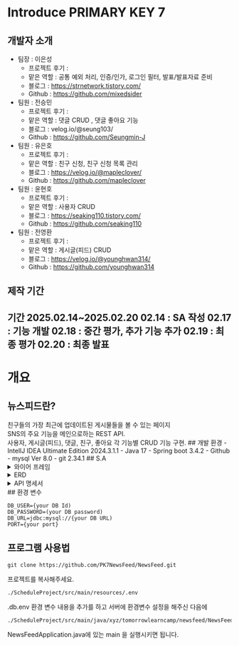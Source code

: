 # Introduce PRIMARY KEY 7
## 개발자 소개
- 팀장 : 이은성
  - 프로젝트 후기 :
  - 맡은 역할 : 공통 예외 처리, 인증/인가, 로그인 필터, 발표/발표자료 준비
  - 블로그 : https://strnetwork.tistory.com/
  - Github : https://github.com/mixedsider
- 팀원 : 전승민
  - 프로젝트 후기 :
  - 맡은 역할 : 댓글 CRUD , 댓글 좋아요 기능
  - 블로그 : velog.io/@seung103/
  - Github : https://github.com/Seungmin-J
- 팀원 : 유은호
  - 프로젝트 후기 :
  - 맡은 역할 : 친구 신청, 친구 신청 목록 관리
  - 블로그 : https://velog.io/@mapleclover/
  - Github : https://github.com/mapleclover
- 팀원 : 윤현호
  - 프로젝트 후기 :
  - 맡은 역할 : 사용자 CRUD
  - 블로그 : https://seaking110.tistory.com/
  - Github : https://github.com/seaking110
- 팀원 : 전영환
  - 프로젝트 후기 :
  - 맡은 역할 : 게시글(피드) CRUD
  - 블로그 : https://velog.io/@younghwan314/
  - Github : https://github.com/younghwan314
## 제작 기간
기간 2025.02.14~2025.02.20
02.14 : SA 작성
02.17 : 기능 개발
02.18 : 중간 평가, 추가 기능 추가
02.19 : 최종 평가
02.20 : 최종 발표
---
# 개요
<h2> 뉴스피드란? </h2>
친구들의 가장 최근에 업데이트된 게시물들을 볼 수 있는 페이지<br>
SNS의 주요 기능을 메인으로하는 REST API. </br>
사용자, 게시글(피드), 댓글, 친구, 좋아요 각 기능별 CRUD 기능 구현.
## 개발 환경
- IntellJ IDEA Ultimate Edition 2024.3.1.1
- Java 17
- Spring boot 3.4.2
- Github
- mysql  Ver 8.0
- git 2.34.1
## S.A
<details>
    <summary>와이어 프레임</summary>
    https://docs.google.com/presentation/d/1PKA2l98Q4vxL55CSmklj0DIe_OZg3hQ5GkSz-7gYjbY/edit#slide=id.g334bd328e72_0_3
![와이어프레임](https://github.com/user-attachments/assets/7a8e2b08-c52d-41b0-b3c6-83bfe2fe013a)
![와이어프레임 (1)](https://github.com/user-attachments/assets/bb72f6b9-03c8-41aa-83d0-beb95526d9e0)
![와이어프레임 (2)](https://github.com/user-attachments/assets/4a6fc8fa-6055-45d7-8fed-f270608350e1)
![와이어프레임 (3)](https://github.com/user-attachments/assets/8486dbe5-f883-45b5-8cf5-0867886c221c)
![와이어프레임 (4)](https://github.com/user-attachments/assets/7e9e5973-c31f-4fef-9ec3-0397bf10fd03)
![와이어프레임 (5)](https://github.com/user-attachments/assets/e1e52296-7f6e-4d09-be4b-9a2dc176f7a5)
![와이어프레임 (6)](https://github.com/user-attachments/assets/07f40608-2fb0-425b-aa3d-6d830066b39b)
![와이어프레임 (7)](https://github.com/user-attachments/assets/f569e00f-be50-44d1-9d28-eeb816af8046)
</details>
<details>
    <summary>ERD</summary>
![image (2)](https://github.com/user-attachments/assets/b89fd291-4a38-4777-860e-0dda6ad410af)
![image (3)](https://github.com/user-attachments/assets/1b6ed701-409e-4485-a0f1-840711b24749)
</details>


<details>
    <summary>API 명세서</summary>
  
  <details>
    <summary>Users 명세서</summary>

| API 명 | HTTP Method | Endpoint | 요청 방식 | 설명 | 응답 코드 | 응답 데이터 |
|--------|------------|----------|-----------|------|-----------|-------------|
| (본인) 유저 조회 | GET | /users/myInfo | Session | (본인) 유저 프로필 정보 | 401: Unauthorized <br> 200 OK | `{ "id": 1, "userName": "윤현호", "email": "email@email.com", "gender": "남성", "dateOfBirth": "2000-10-10", "createdAt": "2025-01-25 00:00:00", "modifiedAt": "2025-01-25 00:00:00" }` |
| (다른 사람) 유저 조회 | GET | /users/{userId} | 요청 param | (다른 사람) 유저 프로필 정보 | 404: NOT FOUND <br> 200 OK | `{ "id": 1, "userName": "윤현호", "email": "email@email.com", "gender": "남성", "dateOfBirth": "2000-10-10", "createdAt": "2025-01-25 00:00:00", "modifiedAt": "2025-01-25 00:00:00" }` |
| 전체 유저 조회 | GET | /users | - | 유저 프로필 정보 리스트 | 200 OK | `[ { "id": 1, "userName": "윤현호", "email": "email@email.com", "gender": "남성", "dateOfBirth": "2000-10-10", "createdAt": "2025-01-25 00:00:00", "modifiedAt": "2025-01-25 00:00:00" }, ... ]` |
| (본인) 유저 프로필 수정 | PATCH | /users | Session, body | (본인) 유저 프로필 수정 정보 | 401: Unauthorized <br> 200 OK | 요청 데이터: `{ "userName": "윤현호", "email": "email@email.com", "password": "qwer1234!", "gender": "남성", "birthDate": "2000-10-10" }` <br> 응답 데이터: `{ "id": 1, "userName": "윤현호", "email": "email@email.com", "gender": "남성", "birthDate": "2000-10-10", "createdAt": "2025-01-25 00:00:00", "modifiedAt": "2025-01-25 00:00:00" }` |
| (본인) 유저 비밀번호 수정 | PATCH | /users/password | Session, body | - | 401: Unauthorized <br> 200 OK | `{ "oldPassword": "qwer1234!", "newPassword": "asdf5678$", "newPasswordCheck": "asdf5678$" }` |
| (본인) 유저 삭제 (회원 탈퇴) | POST | /users/delete | Session, body | - | 401: Unauthorized <br> 200 OK | `{ "password": "Seojiwon123!" }` |

</details>

<details>
  <summary>Auth 명세서</summary>

| API 명 | HTTP Method | Endpoint | 요청 방식 | 설명 | 응답 코드 | 응답 데이터 |
|--------|------------|----------|-----------|------|-----------|-------------|
| 유저 등록 (회원가입) | POST | /auth/signup | RequestBody | 회원가입 | 400: 이메일 형식 유효성 위반 <br> 400: 필수 값 미입력 <br> 201: 정상등록 | 요청 데이터: `{ "username": "nameValue", "email": "email@email.com", "password": "passwordValue", "gender": "MALE" }` <br> 응답 데이터: `{ "id": 1, "username": "nameValue", "email": "email@email.com" }` |
| 로그인 | POST | /auth/login | RequestBody | 로그인 처리 | 400: 이메일 형식 유효성 위반 <br> 400: 필수 값 미입력 <br> 401: 아이디 및 비밀번호 불일치 <br> 404: 존재하지 않는 id <br> 200: 정상조회 | 요청 데이터: `{ "email": "email@email.com", "password": "passwordValue" }` <br> 응답 데이터: `{ "id": 1, "username": "nameValue", "email": "email@email.com" }` |
| 로그아웃 | POST | /auth/logout | Session {Const.LOGIN_USER} | 로그아웃 처리 | 400: 이미 로그아웃된 유저 <br> 200: 정상조회 | `"success"` |

</details>

<details>
  <summary>NewsFeed/NewsFeedLikes 명세서</summary>

  | API 명 | HTTP Method | Endpoint | 요청 방식 | 설명 | 응답 코드 | 응답 데이터 |
|--------|------------|----------|-----------|------|-----------|-------------|
| 피드 등록 | POST | /posts | RequestBody | 피드 등록 | 400: 필수 값 미입력 <br> 401: 로그인 필요 <br> 200: 정상등록 | 요청 데이터: `{ "title": "titleValue", "content": "contentValue", "image_url": "image_url" }` <br> 응답 데이터: `{ "id": 1, "userName": "userNameValue", "title": "제목", "content": "내용", "image_url": "이미지주소", "createdAt": "2025-01-25 00:00:00", "modifiedAt": "2025-01-25 00:00:00" }` |
| 피드 전체 조회 | GET | /posts | 요청 Param | 등록된 피드 정보, 좋아요 누른 피드 정보 | 200: 정상조회 | `[ { "id": 1, "userName": "userNameValue", "title": "제목", "content": "내용", "image_url": "이미지주소", "createdAt": "2025-01-25 00:00:00", "modifiedAt": "2025-01-25 00:00:00" }, ... ]` |
| 피드 단건 조회 | GET | /posts/{postId} | 요청 Path | 피드 단건 정보 | 404: 존재하지 않는 id <br> 200: 정상조회 | `{ "id": 1, "userName": "userNameValue", "title": "제목", "content": "내용", "image_url": "이미지주소", "createdAt": "2025-01-25 00:00:00", "modifiedAt": "2025-01-25 00:00:00" }` |
| 피드 수정 | PATCH | /posts/{postId} | 요청 Path, body | 피드 수정 | 400: 필수 값 미입력 <br> 401: 로그인 필요 <br> 404: 존재하지 않는 id <br> 200: 정상수정 | 요청 데이터: `{ "title": "수정된 제목", "content": "수정된 내용", "image_url": "이미지주소" }` <br> 응답 데이터: `{ "id": 1, "userName": "userNameValue", "title": "수정된 제목", "content": "수정된 내용", "image_url": "이미지주소", "createdAt": "2025-01-25 00:00:00", "modifiedAt": "2025-01-25 00:00:00" }` |
| 피드 삭제 | DELETE | /posts/{postId} | 요청 Path, body | 피드 삭제 | 401: 로그인 필요 <br> 401: 올바르지 않은 password <br> 404: 존재하지 않는 id <br> 200: 정상삭제 | 요청 데이터: `{ "password": "passwordValue" }` |

| API 명 | HTTP Method | Endpoint | 요청 방식 | 설명 | 응답 코드 | 응답 데이터 |
|--------|------------|----------|-----------|------|-----------|-------------|
| 피드 좋아요 | POST | /posts/{postId}/like | 요청 Param | 피드 좋아요 등록 | 200: 정상등록 | 요청 데이터: `{ "postId": 1 }` <br> 응답 데이터: `{ "id": 1, "userName": "userNameValue", "title": "제목", "content": "내용", "image_url": "이미지주소", "createdAt": "2025-01-25 00:00:00" }` |

</details>

<details>
<summary>Comment 명세서</summary>

  | API 명 | HTTP Method | Endpoint | 요청 방식 | 설명 | 응답 코드 | 응답 데이터 |
|--------|------------|----------|-----------|------|-----------|-------------|
| 댓글 등록 | POST | /comments | RequestBody | 댓글 등록 | 400: 필수 값 미입력 <br> 200: 정상등록 | 요청 데이터: `{ "content": "댓글 내용", "userId": 1, "newsFeedId": 1, "depth": 0, "parentCommentId": 3 }` <br> 응답 데이터: `{ "id": 1, "content": "댓글 내용", "userId": 1, "newsFeedId": 1, "depth": 0, "parentCommentId": 3, "createdAt": "2025-01-25 00:00:00", "modifiedAt": "2025-01-25 00:00:00" }` |
| 댓글 조회 | GET | /comments | 요청 Param | 댓글 리스트 조회 | 200: 정상조회 | `[ { "id": 1, "content": "댓글 내용", "userId": 1, "newsFeedId": 1, "depth": 0, "parentCommentId": 3, "createdAt": "2025-01-25 00:00:00", "modifiedAt": "2025-01-25 00:00:00" }, ... ]` |
| 댓글 수정 | PUT | /comments/{commentId} | 요청 PathVariable, Session, body | 댓글 수정 | 401: 권한 없음 <br> 404: 존재하지 않는 id <br> 200: 정상수정 | 요청 데이터: `{ "id": 1, "content": "댓글 수정", "userId": 1, "newsFeedId": 1, "depth": 0, "parentCommentId": 3 }` <br> 응답 데이터: `{ "id": 1, "content": "댓글 수정", "userId": 1, "newsFeedId": 1, "depth": 0, "parentCommentId": 3, "createdAt": "2025-01-25 00:00:00", "modifiedAt": "2025-01-25 00:00:00" }` |
| 댓글 삭제 | DELETE | /comments/{commentId} | 요청 PathVariable, Session | 댓글 삭제 | 401: 권한 없음 <br> 404: 존재하지 않는 id <br> 200: 정상삭제 | - |

| API 명 | HTTP Method | Endpoint | 요청 방식 | 설명 | 응답 코드 | 응답 데이터 |
|--------|------------|----------|-----------|------|-----------|-------------|
| 댓글 좋아요 | POST | /comments/{commentId}/like | 요청 Body | 댓글 좋아요 등록 | 200: 정상등록 | 요청 데이터: `{ "userId": 1, "commentId": 2 }` |


</details>

<details>
  <summary>Friend 명세서</summary>

  | API 명 | HTTP Method | Endpoint | 요청 방식 | 설명 | 응답 코드 | 응답 데이터 |
|--------|------------|----------|-----------|------|-----------|-------------|
| 친구 신청 | POST | /friends | 요청 Param | 친구 신청 요청 | 404: 존재하지 않는 id <br> 200: 정상처리 | `{ "Success" }` |
| 친구 신청 조회 | GET | /friends | 요청 Param | 친구 신청 목록 및 친구 목록 조회 | 404: 유효성 위반 <br> 200: 정상조회 | `/friends?status=WAITING` (받은 요청 조회) <br> `/friends?status=ACCEPTED` (친구 목록 조회) <br> 응답 데이터: `[ { "id": 1, "username": "아무개", "email": "example@example.com" }, ... ]` |
| 친구 삭제 | DELETE | /friends | 요청 Param | 친구 삭제 | 404: 존재하지 않는 id <br> 200: 정상삭제 | `{ "Friend Deleted" }` |

</details>

</details>
## 환경 변수

    DB_USER={your DB Id)
    DB_PASSWORD=(your DB password)
    DB_URL=jdbc:mysql://{your DB URL)
    PORT={your port}


## 프로그램 사용법

    git clone https://github.com/PK7NewsFeed/NewsFeed.git

프로젝트를 복사해주세요.

    ./ScheduleProject/src/main/resources/.env
    
.db.env 환경 변수 내용을 추가를 하고 서버에 환경변수 설정을 해주신 다음에

    ./ScheduleProject/src/main/java/xyz/tomorrowlearncamp/newsfeed/NewsFeedApplication.java
    
NewsFeedApplication.java에 있는 main 을 실행시키면 됩니다.



